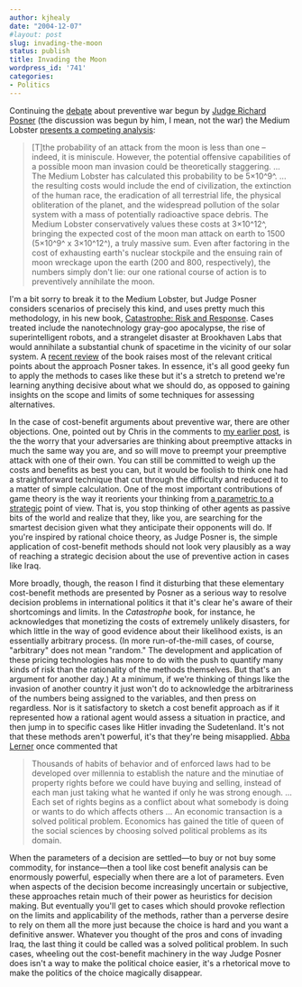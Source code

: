```yaml
---
author: kjhealy
date: "2004-12-07"
#layout: post
slug: invading-the-moon
status: publish
title: Invading the Moon
wordpress_id: '741'
categories:
- Politics
---
```


Continuing the [debate](http://www.crookedtimber.org/archives/002956.html) about preventive war begun by [Judge Richard Posner](http://www.crookedtimber.org/archives/002956.html) (the discussion was begun by him, I mean, not the war) the Medium Lobster [presents a competing analysis](http://fafblog.blogspot.com/2004_12_05_fafblog_archive.html#110238611093456642):

> [T]the probability of an attack from the moon is less than one – indeed, it is miniscule. However, the potential offensive capabilities of a possible moon man invasion could be theoretically staggering. ... The Medium Lobster has calculated this probability to be 5×10^9^. ... the resulting costs would include the end of civilization, the extinction of the human race, the eradication of all terrestrial life, the physical obliteration of the planet, and the widespread pollution of the solar system with a mass of potentially radioactive space debris. The Medium Lobster conservatively values these costs at 3×10^12^, bringing the expected cost of the moon man attack on earth to 1500 (5×10^9^ x 3×10^12^), a truly massive sum. Even after factoring in the cost of exhausting earth's nuclear stockpile and the ensuing rain of moon wreckage upon the earth (200 and 800, respectively), the numbers simply don't lie: our one rational course of action is to preventively annihilate the moon.

I'm a bit sorry to break it to the Medium Lobster, but Judge Posner considers scenarios of precisely this kind, and uses pretty much this methodology, in his new book, [Catastrophe: Risk and Response](http://www.amazon.com/exec/obidos/ASIN/0691070148/kieranhealysw-20/ref=nosim/). Cases treated include the nanotechnology gray-goo apocalypse, the rise of superintelligent robots, and a strangelet disaster at Brookhaven Labs that would annihilate a substantial chunk of spacetime in the vicinity of our solar system. A [recent review](http://www.slate.com/id/2109600) of the book raises most of the relevant critical points about the approach Posner takes. In essence, it's all good geeky fun to apply the methods to cases like these but it's a stretch to pretend we're learning anything decisive about what we should do, as opposed to gaining insights on the scope and limits of some techniques for assessing alternatives.

In the case of cost-benefit arguments about preventive war, there are other objections. One, pointed out by Chris in the comments to [my earlier post](http://www.crookedtimber.org/archives/002956.html), is the the worry that your adversaries are thinking about preemptive attacks in much the same way you are, and so will move to preempt your preemptive attack with one of their own. You can still be committed to weigh up the costs and benefits as best you can, but it would be foolish to think one had a straightforward technique that cut through the difficulty and reduced it to a matter of simple calculation. One of the most important contributions of game theory is the way it reorients your thinking from [a parametric to a strategic](http://plato.stanford.edu/entries/game-theory/) point of view. That is, you stop thinking of other agents as passive bits of the world and realize that they, like you, are searching for the smartest decision given what they anticipate their opponents will do. If you're inspired by rational choice theory, as Judge Posner is, the simple application of cost-benefit methods should not look very plausibly as a way of reaching a strategic decision about the use of preventive action in cases like Iraq.

More broadly, though, the reason I find it disturbing that these elementary cost-benefit methods are presented by Posner as a serious way to resolve decision problems in international politics it that it's clear he's aware of their shortcomings and limits. In the *Catastrophe* book, for instance, he acknowledges that monetizing the costs of extremely unlikely disasters, for which little in the way of good evidence about their likelihood exists, is an essentially arbitrary process. (In more run-of-the-mill cases, of course, "arbitrary" does not mean "random." The development and application of these pricing technologies has more to do with the push to quantify many kinds of risk than the rationality of the methods themselves. But that's an argument for another day.) At a minimum, if we're thinking of things like the invasion of another country it just won't do to acknowledge the arbitrariness of the numbers being assigned to the variables, and then press on regardless. Nor is it satisfactory to sketch a cost benefit approach as if it represented how a rational agent would assess a situation in practice, and then jump in to specific cases like Hitler invading the Sudetenland. It's not that these methods aren't powerful, it's that they're being misapplied. [Abba Lerner](http://cepa.newschool.edu/het/profiles/lerner.htm) once commented that

> Thousands of habits of behavior and of enforced laws had to be developed over millennia to establish the nature and the minutiae of property rights before we could have buying and selling, instead of each man just taking what he wanted if only he was strong enough. ... Each set of rights begins as a conflict about what somebody is doing or wants to do which affects others … An economic transaction is a solved political problem. Economics has gained the title of queen of the social sciences by choosing solved political problems as its domain.

When the parameters of a decision are settled—to buy or not buy some commodity, for instance—then a tool like cost benefit analysis can be enormously powerful, especially when there are a lot of parameters. Even when aspects of the decision become increasingly uncertain or subjective, these approaches retain much of their power as heuristics for decision making. But eventually you'll get to cases which should provoke reflection on the limits and applicability of the methods, rather than a perverse desire to rely on them all the more just because the choice is hard and you want a definitive answer. Whatever you thought of the pros and cons of invading Iraq, the last thing it could be called was a solved political problem. In such cases, wheeling out the cost-benefit machinery in the way Judge Posner does isn't a way to make the political choice easier, it's a rhetorical move to make the politics of the choice magically disappear.
